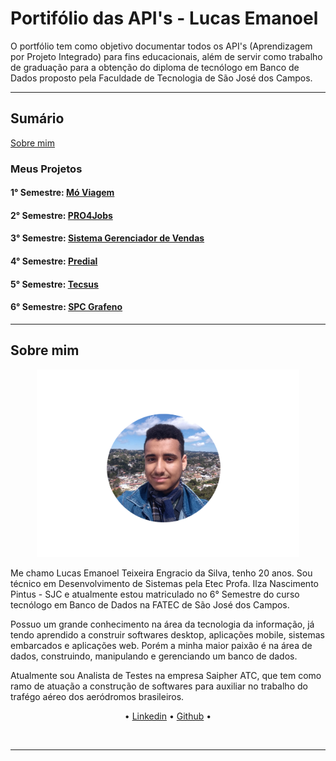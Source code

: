 # Portifólio das API's - Lucas Emanoel
<p>O portfólio tem como objetivo documentar todos os API's (Aprendizagem por Projeto Integrado) para fins educacionais, além de servir como trabalho de graduação para a obtenção do diploma de tecnólogo em Banco de Dados proposto pela Faculdade de Tecnologia de São José dos Campos.</p>
<hr></hr>

## Sumário
[Sobre mim](#sobre-mim)

### Meus Projetos

#### 1° Semestre: <a href="https://github.com/lucasetdasilva/PortifolioBancodeDados/blob/main/1Semestre/1Semestre.md">Mó Viagem</a>
#### 2° Semestre: <a href="https://github.com/lucasetdasilva/PortifolioBancodeDados/blob/main/2Semestre/2Semestre.md">PRO4Jobs</a>
#### 3° Semestre: <a href="https://github.com/lucasetdasilva/PortifolioBancodeDados/blob/main/3Semestre/3Semestre.md">Sistema Gerenciador de Vendas</a>
#### 4° Semestre: <a href="https://github.com/lucasetdasilva/PortifolioBancodeDados/blob/main/4Semestre/4Semestre.md">Predial</a>
#### 5° Semestre: <a href="https://github.com/lucasetdasilva/PortifolioBancodeDados/blob/main/5Semestre/5Semestre.md">Tecsus</a>
#### 6° Semestre: <a href="https://github.com/lucasetdasilva/PortifolioBancodeDados/blob/main/6Semestre/6Semestre.md">SPC Grafeno</a>

<hr></hr>

## Sobre mim
<p align="center"><img src= "Images/fotominha.png" width="420" height="300"></p>

<p>Me chamo Lucas Emanoel Teixeira Engracio da Silva, tenho 20 anos. Sou técnico em Desenvolvimento de Sistemas pela Etec Profa.
Ilza Nascimento Pintus - SJC e atualmente estou matriculado no 6° Semestre do curso tecnólogo em Banco de Dados na FATEC de 
São José dos Campos.</p>

<p>Possuo um grande conhecimento na área da tecnologia da informação, já tendo aprendido a construir softwares desktop, aplicações mobile, sistemas embarcados e aplicações web. Porém a minha maior paixão é na área de dados, construindo, manipulando e gerenciando um banco de dados.</p>

<p>Atualmente sou Analista de Testes na empresa Saipher ATC, que tem como ramo de atuação a construção de softwares para auxiliar no trabalho do trafégo aéreo dos aeródromos brasileiros.</p> 

<p align="center"> • <a href="https://www.linkedin.com/in/lucas-emanoel-teixeira-engracio-da-silva-ab5611234/">Linkedin</a> • <a href="https://github.com/lucasetdasilva">Github</a> • </p>
<br>
<hr></hr>
